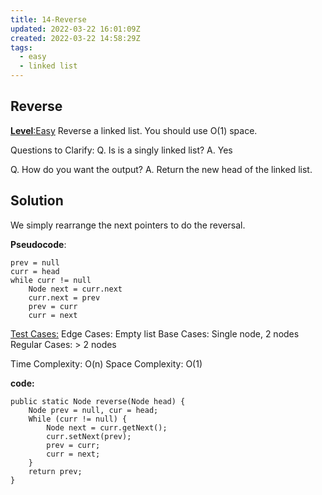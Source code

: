 ```yaml
---
title: 14-Reverse
updated: 2022-03-22 16:01:09Z
created: 2022-03-22 14:58:29Z
tags:
  - easy
  - linked list
---
```


## **Reverse**

<ins>**Level**:Easy</ins>
Reverse a linked list. You should use O(1) space.

Questions to Clarify:
Q. Is is a singly linked list?
A. Yes

Q. How do you want the output?
A. Return the new head of the linked list.

## Solution

We simply rearrange the next pointers to do the reversal.

**Pseudocode**:

```
prev = null
curr = head
while curr != null
    Node next = curr.next
    curr.next = prev
    prev = curr
    curr = next
```

<ins>Test Cases:</ins>
Edge Cases: Empty list
Base Cases: Single node, 2 nodes
Regular Cases: > 2 nodes

Time Complexity: O(n)
Space Complexity: O(1)

**code:**

```
public static Node reverse(Node head) {
    Node prev = null, cur = head;
    While (curr != null) {
        Node next = curr.getNext();
        curr.setNext(prev);
        prev = curr;
        curr = next;
    }
    return prev;
}
```